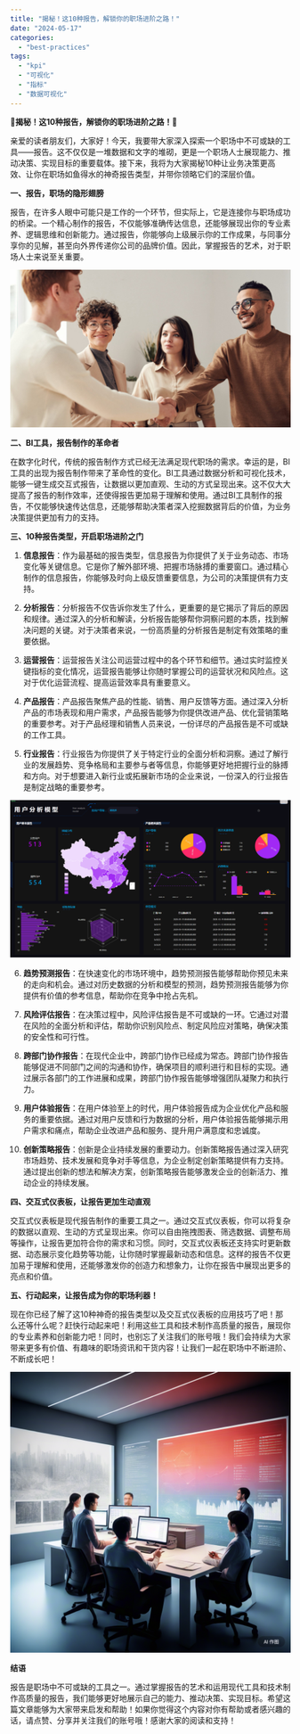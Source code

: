 ```yaml
---
title: "揭秘！这10种报告，解锁你的职场进阶之路！"
date: "2024-05-17"
categories: 
  - "best-practices"
tags: 
  - "kpi"
  - "可视化"
  - "指标"
  - "数据可视化"
---
```


**🚀揭秘！这10种报告，解锁你的职场进阶之路！🔑**

亲爱的读者朋友们，大家好！今天，我要带大家深入探索一个职场中不可或缺的工具——报告。这不仅仅是一堆数据和文字的堆砌，更是一个职场人士展现能力、推动决策、实现目标的重要载体。接下来，我将为大家揭秘10种让业务决策更高效、让你在职场如鱼得水的神奇报告类型，并带你领略它们的深层价值。

**一、报告，职场的隐形翅膀**

报告，在许多人眼中可能只是工作的一个环节，但实际上，它是连接你与职场成功的桥梁。一个精心制作的报告，不仅能够准确传达信息，还能够展现出你的专业素养、逻辑思维和创新能力。通过报告，你能够向上级展示你的工作成果，与同事分享你的见解，甚至向外界传递你公司的品牌价值。因此，掌握报告的艺术，对于职场人士来说至关重要。

![封面](images/1656337043-pexels-fauxels-3184420-jpg-scaled.jpeg)

**二、BI工具，报告制作的革命者**

在数字化时代，传统的报告制作方式已经无法满足现代职场的需求。幸运的是，BI工具的出现为报告制作带来了革命性的变化。BI工具通过数据分析和可视化技术，能够一键生成交互式报告，让数据以更加直观、生动的方式呈现出来。这不仅大大提高了报告的制作效率，还使得报告更加易于理解和使用。通过BI工具制作的报告，不仅能够快速传达信息，还能够帮助决策者深入挖掘数据背后的价值，为业务决策提供更加有力的支持。

**三、10种报告类型，开启职场进阶之门**

1. **信息报告**：作为最基础的报告类型，信息报告为你提供了关于业务动态、市场变化等关键信息。它是你了解外部环境、把握市场脉搏的重要窗口。通过精心制作的信息报告，你能够及时向上级反馈重要信息，为公司的决策提供有力支持。
    
2. **分析报告**：分析报告不仅告诉你发生了什么，更重要的是它揭示了背后的原因和规律。通过深入的分析和解读，分析报告能够帮你洞察问题的本质，找到解决问题的关键。对于决策者来说，一份高质量的分析报告是制定有效策略的重要依据。
    
3. **运营报告**：运营报告关注公司运营过程中的各个环节和细节。通过实时监控关键指标的变化情况，运营报告能够让你随时掌握公司的运营状况和风险点。这对于优化运营流程、提高运营效率具有重要意义。
    
4. **产品报告**：产品报告聚焦产品的性能、销售、用户反馈等方面。通过深入分析产品的市场表现和用户需求，产品报告能够为你提供改进产品、优化营销策略的重要参考。对于产品经理和销售人员来说，一份详尽的产品报告是不可或缺的工作工具。
    
5. **行业报告**：行业报告为你提供了关于特定行业的全面分析和洞察。通过了解行业的发展趋势、竞争格局和主要参与者等信息，你能够更好地把握行业的脉搏和方向。对于想要进入新行业或拓展新市场的企业来说，一份深入的行业报告是制定战略的重要参考。
    

![](images/1694135817-%E7%94%A8%E6%88%B7%E5%88%86%E6%9E%90%E6%A8%A1%E5%9E%8B.png)

6. **趋势预测报告**：在快速变化的市场环境中，趋势预测报告能够帮助你预见未来的走向和机会。通过对历史数据的分析和模型的预测，趋势预测报告能够为你提供有价值的参考信息，帮助你在竞争中抢占先机。
    
7. **风险评估报告**：在决策过程中，风险评估报告是不可或缺的一环。它通过对潜在风险的全面分析和评估，帮助你识别风险点、制定风险应对策略，确保决策的安全性和可行性。
    
8. **跨部门协作报告**：在现代企业中，跨部门协作已经成为常态。跨部门协作报告能够促进不同部门之间的沟通和协作，确保项目的顺利进行和目标的实现。通过展示各部门的工作进展和成果，跨部门协作报告能够增强团队凝聚力和执行力。
    
9. **用户体验报告**：在用户体验至上的时代，用户体验报告成为企业优化产品和服务的重要依据。通过对用户反馈和行为数据的分析，用户体验报告能够揭示用户需求和痛点，帮助企业改进产品和服务、提升用户满意度和忠诚度。
    
10. **创新策略报告**：创新是企业持续发展的重要动力。创新策略报告通过深入研究市场趋势、技术发展和竞争对手等信息，为企业制定创新策略提供有力支持。通过提出创新的想法和解决方案，创新策略报告能够激发企业的创新活力、推动企业的持续发展。
    

**四、交互式仪表板，让报告更加生动直观**

交互式仪表板是现代报告制作的重要工具之一。通过交互式仪表板，你可以将复杂的数据以直观、生动的方式呈现出来。你可以自由拖拽图表、筛选数据、调整布局等操作，让报告更加符合你的需求和习惯。同时，交互式仪表板还支持实时更新数据、动态展示变化趋势等功能，让你随时掌握最新动态和信息。这样的报告不仅更加易于理解和使用，还能够激发你的创造力和想象力，让你在报告中展现出更多的亮点和价值。

**五、行动起来，让报告成为你的职场利器！**

现在你已经了解了这10种神奇的报告类型以及交互式仪表板的应用技巧了吧！那么还等什么呢？赶快行动起来吧！利用这些工具和技术制作高质量的报告，展现你的专业素养和创新能力吧！同时，也别忘了关注我们的账号哦！我们会持续为大家带来更多有价值、有趣味的职场资讯和干货内容！让我们一起在职场中不断进阶、不断成长吧！

![](images/1715043706-e5d38f044db14e32b05a95670eec2f9e_141584270.png)

**结语**

报告是职场中不可或缺的工具之一。通过掌握报告的艺术和运用现代工具和技术制作高质量的报告，我们能够更好地展示自己的能力、推动决策、实现目标。希望这篇文章能够为大家带来启发和帮助！如果你觉得这个内容对你有帮助或者感兴趣的话，请点赞、分享并关注我们的账号哦！感谢大家的阅读和支持！
